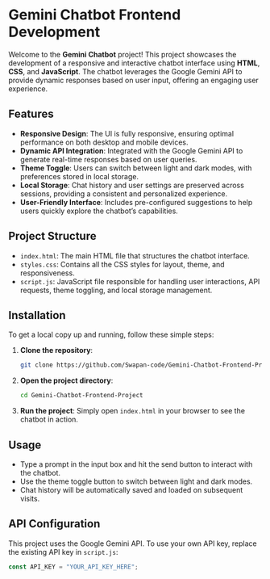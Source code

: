 # Gemini Chatbot Frontend Development

Welcome to the **Gemini Chatbot** project! This project showcases the development of a responsive and interactive chatbot interface using **HTML**, **CSS**, and **JavaScript**. The chatbot leverages the Google Gemini API to provide dynamic responses based on user input, offering an engaging user experience.

## Features

- **Responsive Design**: The UI is fully responsive, ensuring optimal performance on both desktop and mobile devices.
- **Dynamic API Integration**: Integrated with the Google Gemini API to generate real-time responses based on user queries.
- **Theme Toggle**: Users can switch between light and dark modes, with preferences stored in local storage.
- **Local Storage**: Chat history and user settings are preserved across sessions, providing a consistent and personalized experience.
- **User-Friendly Interface**: Includes pre-configured suggestions to help users quickly explore the chatbot’s capabilities.

## Project Structure

- `index.html`: The main HTML file that structures the chatbot interface.
- `styles.css`: Contains all the CSS styles for layout, theme, and responsiveness.
- `script.js`: JavaScript file responsible for handling user interactions, API requests, theme toggling, and local storage management.

## Installation

To get a local copy up and running, follow these simple steps:

1. **Clone the repository**:
    ```bash
    git clone https://github.com/Swapan-code/Gemini-Chatbot-Frontend-Project.git
    ```
   
2. **Open the project directory**:
    ```bash
    cd Gemini-Chatbot-Frontend-Project
    ```

3. **Run the project**:
   Simply open `index.html` in your browser to see the chatbot in action.

## Usage

- Type a prompt in the input box and hit the send button to interact with the chatbot.
- Use the theme toggle button to switch between light and dark modes.
- Chat history will be automatically saved and loaded on subsequent visits.

## API Configuration

This project uses the Google Gemini API. To use your own API key, replace the existing API key in `script.js`:

```javascript
const API_KEY = "YOUR_API_KEY_HERE"; 
